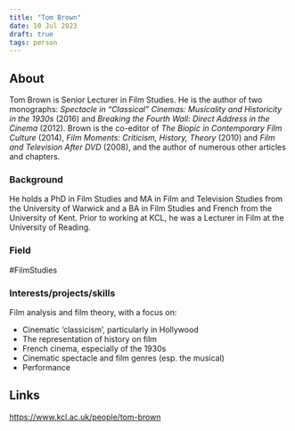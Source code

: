 ```yaml
---
title: "Tom Brown"
date: 10 Jul 2023
draft: true
tags: person
---
```


## About
Tom Brown is Senior Lecturer in Film Studies. He is the author of two monographs: _Spectacle in “Classical” Cinemas: Musicality and Historicity in the 1930s_ (2016) and _Breaking the Fourth Wall: Direct Address in the Cinema_ (2012). Brown is the co-editor of _The Biopic in Contemporary Film Culture_ (2014), _Film Moments: Criticism, History, Theory_ (2010) and _Film and Television After DVD_ (2008), and the author of numerous other articles and chapters.

### Background
He holds a PhD in Film Studies and MA in Film and Television Studies from the University of Warwick and a BA in Film Studies and French from the University of Kent. Prior to working at KCL, he was a Lecturer in Film at the University of Reading.

### Field
#FilmStudies

### Interests/projects/skills
Film analysis and film theory, with a focus on:
- Cinematic ‘classicism’, particularly in Hollywood
- The representation of history on film
- French cinema, especially of the 1930s
- Cinematic spectacle and film genres (esp. the musical)
- Performance

## Links
https://www.kcl.ac.uk/people/tom-brown 